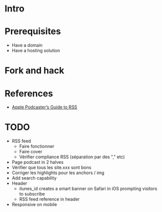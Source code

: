 # Intro

# Prerequisites

- Have a domain
- Have a hosting solution

# Fork and hack

# References

- [Apple Podcaster’s Guide to RSS](https://help.apple.com/itc/podcasts_connect/#/itcb54353390)

# TODO

- RSS feed
  - Faire fonctionner
  - Faire cover
  - Vérifier compliance RSS (séparation par des "," etc)
- Page podcast in 2 halves
- Vérifier que tous les site.xxx sont bons
- Corriger les highlights pour les anchors / img
- Add search capability
- Header
  - itunes_id creates a smart banner on Safari in iOS prompting visitors to subscribe
  - RSS feed reference in header
- Responsive on mobile